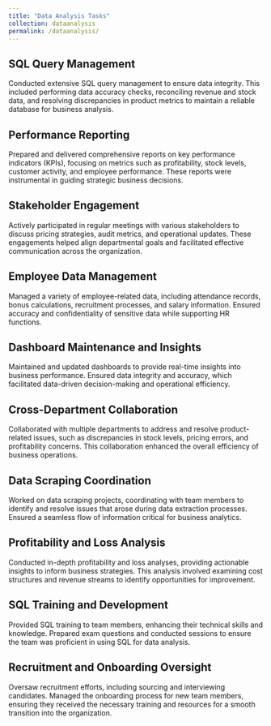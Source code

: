 ```yaml
---
title: "Data Analysis Tasks"
collection: dataanalysis
permalink: /dataanalysis/
---
```

## SQL Query Management

Conducted extensive SQL query management to ensure data integrity. This included performing data accuracy checks, reconciling revenue and stock data, and resolving discrepancies in product metrics to maintain a reliable database for business analysis.

## Performance Reporting

Prepared and delivered comprehensive reports on key performance indicators (KPIs), focusing on metrics such as profitability, stock levels, customer activity, and employee performance. These reports were instrumental in guiding strategic business decisions.

## Stakeholder Engagement

Actively participated in regular meetings with various stakeholders to discuss pricing strategies, audit metrics, and operational updates. These engagements helped align departmental goals and facilitated effective communication across the organization.

## Employee Data Management

Managed a variety of employee-related data, including attendance records, bonus calculations, recruitment processes, and salary information. Ensured accuracy and confidentiality of sensitive data while supporting HR functions.

## Dashboard Maintenance and Insights

Maintained and updated dashboards to provide real-time insights into business performance. Ensured data integrity and accuracy, which facilitated data-driven decision-making and operational efficiency.

## Cross-Department Collaboration

Collaborated with multiple departments to address and resolve product-related issues, such as discrepancies in stock levels, pricing errors, and profitability concerns. This collaboration enhanced the overall efficiency of business operations.

## Data Scraping Coordination

Worked on data scraping projects, coordinating with team members to identify and resolve issues that arose during data extraction processes. Ensured a seamless flow of information critical for business analytics.

## Profitability and Loss Analysis

Conducted in-depth profitability and loss analyses, providing actionable insights to inform business strategies. This analysis involved examining cost structures and revenue streams to identify opportunities for improvement.

## SQL Training and Development

Provided SQL training to team members, enhancing their technical skills and knowledge. Prepared exam questions and conducted sessions to ensure the team was proficient in using SQL for data analysis.

## Recruitment and Onboarding Oversight

Oversaw recruitment efforts, including sourcing and interviewing candidates. Managed the onboarding process for new team members, ensuring they received the necessary training and resources for a smooth transition into the organization.
